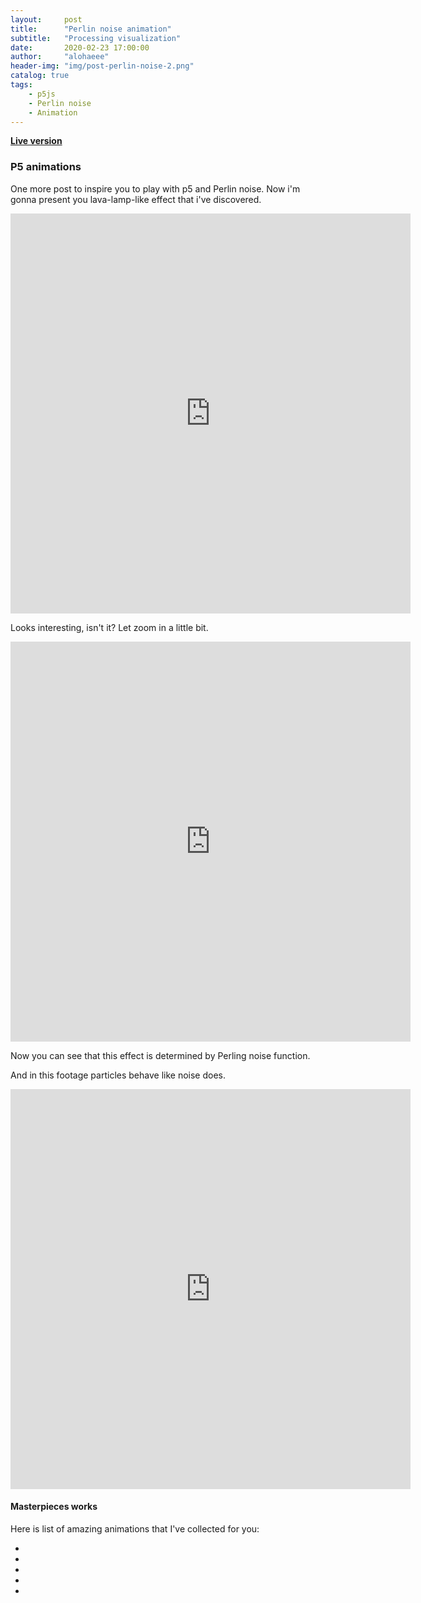 ```yaml
---
layout:     post
title:      "Perlin noise animation"
subtitle:   "Processing visualization"
date:       2020-02-23 17:00:00
author:     "alohaeee"
header-img: "img/post-perlin-noise-2.png"
catalog: true
tags:
    - p5js
    - Perlin noise
    - Animation
---
```


__[Live version](../code/lava-lamp-noise.html)__

### P5 animations
One more post to inspire you to play with p5 and Perlin noise. Now i'm gonna present you lava-lamp-like effect that i've discovered.

<iframe src="https://player.vimeo.com/video/393112244" width="640" height="640" frameborder="0" allow="autoplay; fullscreen" allowfullscreen></iframe>

Looks interesting, isn't it? Let zoom in a little bit.

<iframe src="https://player.vimeo.com/video/393112180" width="640" height="640" frameborder="0" allow="autoplay; fullscreen" allowfullscreen></iframe>

Now you can see that this effect is determined by Perling noise function. 


And in this footage particles behave like noise does.
<iframe src="https://player.vimeo.com/video/393112384" width="640" height="640" frameborder="0" allow="autoplay; fullscreen" allowfullscreen></iframe>

#### Masterpieces works

Here is list of amazing animations that I've collected for you:

- [](https://wangyasai.github.io/Perlin-Noise/)
- [](https://davenewt.github.io/p5-perlin-noise/)
- [](https://editor.p5js.org/full/vDcIAbfg7)
- [](https://www.openprocessing.org/sketch/223624)
- [](https://wangyasai.github.io/PerlinNoisePainter/)

